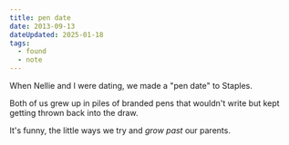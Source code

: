 ```yaml
---
title: pen date
date: 2013-09-13
dateUpdated: 2025-01-18
tags:
  - found
  - note
---
```


When Nellie and I were dating, we made a "pen date" to Staples.

Both of us grew up in piles of branded pens that wouldn't write but kept getting thrown back into the draw.

It's funny, the little ways we try and *grow past* our parents.

